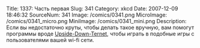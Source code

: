 Title: 1337: Часть первая 
Slug: 341 
Category: xkcd 
Date: 2007-12-09 18:46:32 
SourceNum: 341 
Image: /comics/0341.png 
MicroImage: /comics/0341_micro.png 
MiniImage: /comics/0341_mini.png 
Description: Если вы недостаточно круты, чтобы делать такое вручную, вам помогут программы вроде <a href=http://www.ex-parrot.com/~pete/upside-down-ternet.html>Upside-Down-Ternet</a>, чтобы играть в подобные игры с пользователями вашей wi-fi сети. 

